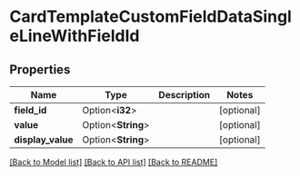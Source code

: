 # CardTemplateCustomFieldDataSingleLineWithFieldId

## Properties

Name | Type | Description | Notes
------------ | ------------- | ------------- | -------------
**field_id** | Option<**i32**> |  | [optional]
**value** | Option<**String**> |  | [optional]
**display_value** | Option<**String**> |  | [optional]

[[Back to Model list]](../README.md#documentation-for-models) [[Back to API list]](../README.md#documentation-for-api-endpoints) [[Back to README]](../README.md)


